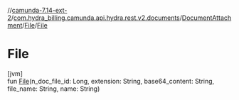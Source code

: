 //[camunda-7.14-ext-2](../../../../index.md)/[com.hydra_billing.camunda.api.hydra.rest.v2.documents](../../index.md)/[DocumentAttachment](../index.md)/[File](index.md)/[File](-file.md)

# File

[jvm]\
fun [File](-file.md)(n_doc_file_id: Long, extension: String, base64_content: String, file_name: String, name: String)

